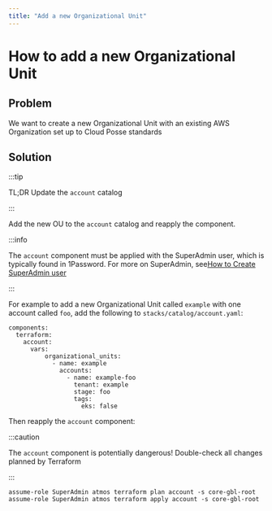 ```yaml
---
title: "Add a new Organizational Unit"
---
```


# How to add a new Organizational Unit

## Problem

We want to create a new Organizational Unit with an existing AWS Organization set up to Cloud Posse standards

## Solution

:::tip

TL;DR Update the `account` catalog

:::

Add the new OU to the `account` catalog and reapply the component.

:::info

The `account` component must be applied with the SuperAdmin user, which is typically found in 1Password. For more on
SuperAdmin, see[How to Create SuperAdmin user](/learn/accounts/tutorials/how-to-create-superadmin-user)

:::

For example to add a new Organizational Unit called `example` with one account called `foo`, add the following to
`stacks/catalog/account.yaml`:

```
components:
  terraform:
    account:
      vars:
          organizational_units:
            - name: example
              accounts:
                - name: example-foo
                  tenant: example
                  stage: foo
                  tags:
                    eks: false

```

Then reapply the `account` component:

:::caution

The `account` component is potentially dangerous! Double-check all changes planned by Terraform

:::

```
assume-role SuperAdmin atmos terraform plan account -s core-gbl-root
assume-role SuperAdmin atmos terraform apply account -s core-gbl-root
```
